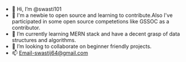 - 👋 Hi, I’m @swasti101
- 👀 I'm a newbie to open source and learning to contribute.Also I've participated in some open source competetions like GSSOC as a contributor.
- 🌱 I’m currently learning MERN stack and have a decent grasp of data structures and algorithms.
- 💞️ I’m looking to collaborate on beginner friendly projects.
- 📫 Email-swastij64@gmail.com

<!---
swasti101/swasti101 is a ✨ special ✨ repository because its `README.md` (this file) appears on your GitHub profile.
You can click the Preview link to take a look at your changes.
--->
